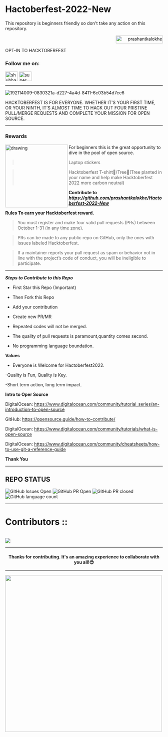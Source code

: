 # Hactoberfest-2022-New
This repository is beginners friendly so don't take any action on this repository.
<p align="right"> <img width="150" height="25"src="https://komarev.com/ghpvc/?username=prashantkalokhe&label=Profile%20views&color=0e75b6&style=flat" alt="prashantkalokhe" /> </p>



OPT-IN TO HACKTOBERFEST



<h3 align="left">Follow me on:</h3>
<p align="left">
<a href="https://www.linkedin.com/in/prashant-kalokhe-8509a0199/" target="blank"><img align="center" src="https://raw.githubusercontent.com/rahuldkjain/github-profile-readme-generator/master/src/images/icons/Social/linked-in-alt.svg" alt="shubham-patidar-98ba5b148" height="30" width="40" /></a>
<a href="https://github.com/prashantkalokhe" target="blank"><img align="center" src="https://raw.githubusercontent.com/rahuldkjain/github-profile-readme-generator/master/src/images/icons/Social/github.svg" alt="super_duper__sp" height="30" width="40" /></a>
</p>

----------------------------------------------------------------------

![192114009-0830321a-d227-4a4d-8411-6c03b54d7ce6](https://user-images.githubusercontent.com/68178609/197536663-77f0f639-8f5b-410b-9947-f829d6e8f4ab.gif)



HACKTOBERFEST IS FOR EVERYONE. WHETHER IT’S YOUR FIRST TIME, OR YOUR NINTH, IT’S ALMOST TIME TO HACK OUT FOUR PRISTINE PULL/MERGE REQUESTS AND COMPLETE YOUR MISSION FOR OPEN SOURCE.
<hr>

<h3> Rewards </h3>

<img align="left" src="https://user-images.githubusercontent.com/68178609/197517957-61008282-6e7d-48d1-8b9c-c54c523ae781.gif" alt="drawing" width="200"/>

For beginners this is the great opportunity to dive in the pool of open source.

>Laptop stickers

>Hacktoberfest T-shirt👕/Tree🌱(Tree planted in your name and help make Hacktoberfest 2022 more carbon neutral)

**Contribute to _https://github.com/prashantkalokhe/Hactoberfest-2022-New_**

**Rules To earn your Hacktoberfest reward.**

>You must register and make four valid pull requests (PRs) between October 1-31 (in any time zone).

>PRs can be made to any public repo on GitHub, only the ones with issues labeled Hacktoberfest.

>If a maintainer reports your pull request as spam or behavior not in line with the project’s code of conduct, you will be ineligible to participate.

<hr>

***Steps to Contribute to this Repo***

- First Star this Repo (Important)

- Then Fork this Repo

- Add your contribution

- Create new PR/MR

- Repeated codes will not be merged.

- The quality of pull requests is paramount,quantity comes second.

- No programming language boundation.

**Values**

- Everyone is Welcome for Hactoberfest2022.

-Quality is Fun, Quality is Key.

-Short term action, long term impact.

**Intro to Oper Source**

DigitalOcean: https://www.digitalocean.com/community/tutorial_series/an-introduction-to-open-source

GitHub: https://opensource.guide/how-to-contribute/

DigitalOcean: https://www.digitalocean.com/community/tutorials/what-is-open-source

DigitalOcean: https://www.digitalocean.com/community/cheatsheets/how-to-use-git-a-reference-guide

**Thank You**

<hr>

## REPO STATUS

![GitHub Issues Open](https://img.shields.io/github/issues/prashantkalokhe/Hactoberfest-2022-New?style=for-the-badge&color=green)
![GitHub PR Open](https://img.shields.io/github/issues-pr/prashantkalokhe/Hactoberfest-2022-New?style=for-the-badge&color=aqua)
![GitHub PR closed](https://img.shields.io/github/issues-pr-closed-raw/prashantkalokhe/Hactoberfest-2022-New?style=for-the-badge&color=blue)
![GitHub language count](https://img.shields.io/github/languages/count/prashantkalokhe/Hactoberfest-2022-New?style=for-the-badge&color=brightgreen)


<hr>
 
<h1>Contributors :: </h1>
<br>
<a href="https://github.com/prashantkalokhe/Hactoberfest-2022-New/graphs/contributors">
  <img src="https://contrib.rocks/image?repo=prashantkalokhe/Hactoberfest-2022-New" />
</a>


<br>

<hr>
<h4 align="center" >Thanks for contributing. It's an amazing experience to collaborate with you all!😊</h4>
<hr>
<img  src= "https://user-images.githubusercontent.com/68178609/197486684-5effa345-1fc3-45b9-9d39-f0de079d9ed1.gif"   height="500">


